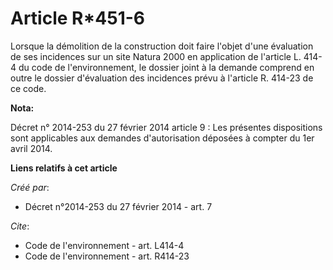 # Article R*451-6

Lorsque la démolition de la construction doit faire l'objet d'une évaluation de ses incidences sur un site Natura 2000 en
application de l'article L. 414-4 du code de l'environnement, le dossier joint à la demande comprend en outre le dossier
d'évaluation des incidences prévu à l'article R. 414-23 de ce code.

**Nota:**

Décret n° 2014-253 du 27 février 2014 article 9 : Les présentes dispositions sont applicables aux demandes d'autorisation
déposées à compter du 1er avril 2014.

**Liens relatifs à cet article**

_Créé par_:

  - Décret n°2014-253 du 27 février 2014 - art. 7

_Cite_:

  - Code de l'environnement - art. L414-4
  - Code de l'environnement - art. R414-23
